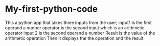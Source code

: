 # My-first-python-code
This a python app that takes three inputs from the user;
input1 is the first operand a nunber
operator is the second input which is an arithmetic operator
input 2 is the second operand a number
Result is the value of the arithmetic operation
Then it displays the the operation and the result
